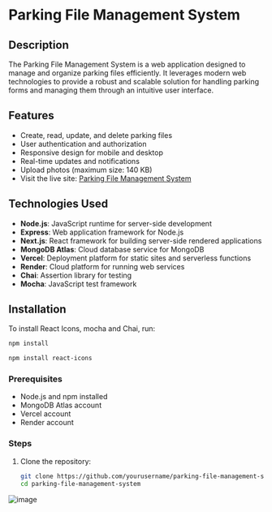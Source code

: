 # Parking File Management System

## Description
The Parking File Management System is a web application designed to manage and organize parking files efficiently. It leverages modern web technologies to provide a robust and scalable solution for handling parking forms and managing them through an intuitive user interface.

## Features
- Create, read, update, and delete parking files
- User authentication and authorization
- Responsive design for mobile and desktop
- Real-time updates and notifications
- Upload photos (maximum size: 140 KB)
- Visit the live site: [Parking File Management System](https://bs-fse-2025.vercel.app/)

## Technologies Used
- **Node.js**: JavaScript runtime for server-side development
- **Express**: Web application framework for Node.js
- **Next.js**: React framework for building server-side rendered applications
- **MongoDB Atlas**: Cloud database service for MongoDB
- **Vercel**: Deployment platform for static sites and serverless functions
- **Render**: Cloud platform for running web services
- **Chai**: Assertion library for testing
- **Mocha**: JavaScript test framework

## Installation
To install React Icons, mocha and Chai, run:
```bash
npm install
```
```bash
npm install react-icons 
```

### Prerequisites
- Node.js and npm installed
- MongoDB Atlas account
- Vercel account
- Render account
  

### Steps
1. Clone the repository:
   ```bash
   git clone https://github.com/yourusername/parking-file-management-system.git
   cd parking-file-management-system

![image](https://github.com/user-attachments/assets/42b7e787-c0c2-44fa-b3de-03269b9cb1b0)
